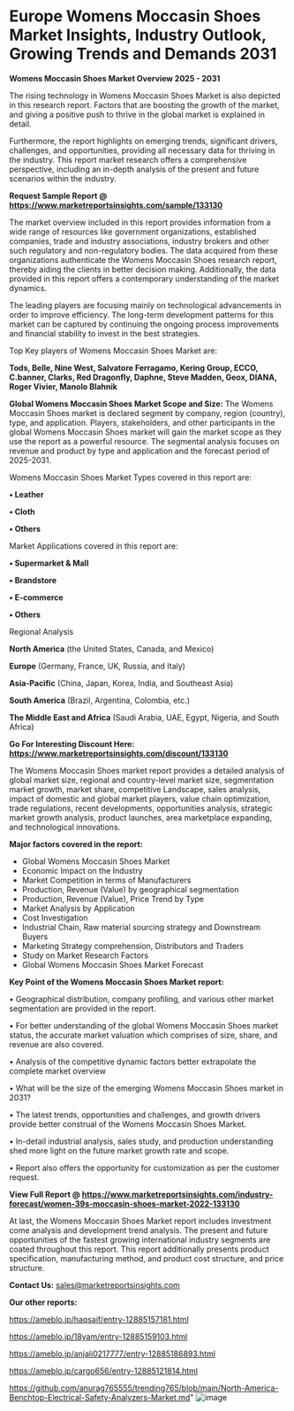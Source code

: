 # Europe Womens Moccasin Shoes Market Insights, Industry Outlook, Growing Trends and Demands 2031

<Strong> Womens Moccasin Shoes Market Overview 2025 - 2031</strong>

The rising technology in Womens Moccasin Shoes Market is also depicted in this research report. Factors that are boosting the growth of the market, and giving a positive push to thrive in the global market is explained in detail.

Furthermore, the report highlights on emerging trends, significant drivers, challenges, and opportunities, providing all necessary data for thriving in the industry. This report market research offers a comprehensive perspective, including an in-depth analysis of the present and future scenarios within the industry.

<strong>Request Sample Report @ <a href=https://www.marketreportsinsights.com/sample/133130>https://www.marketreportsinsights.com/sample/133130</a></strong>

The market overview included in this report provides information from a wide range of resources like government organizations, established companies, trade and industry associations, industry brokers and other such regulatory and non-regulatory bodies. The data acquired from these organizations authenticate the Womens Moccasin Shoes research report, thereby aiding the clients in better decision making. Additionally, the data provided in this report offers a contemporary understanding of the market dynamics.

The leading players are focusing mainly on technological advancements in order to improve efficiency. The long-term development patterns for this market can be captured by continuing the ongoing process improvements and financial stability to invest in the best strategies.

Top Key players of Womens Moccasin Shoes Market are:

<strong>Tods, Belle, Nine West, Salvatore Ferragamo, Kering Group, ECCO, C.banner, Clarks, Red Dragonfly, Daphne, Steve Madden, Geox, DIANA, Roger Vivier, Manolo Blahnik</strong>

<strong><b>Global Womens Moccasin Shoes Market Scope and Size:</b></strong>
The Womens Moccasin Shoes market is declared segment by company, region (country), type, and application. Players, stakeholders, and other participants in the global Womens Moccasin Shoes market will gain the market scope as they use the report as a powerful resource. The segmental analysis focuses on revenue and product by type and application and the forecast period of 2025-2031.

Womens Moccasin Shoes Market Types covered in this report are:

<strong>• Leather

• Cloth

• Others</strong>

Market Applications covered in this report are:

<strong>• Supermarket & Mall

• Brandstore

• E-commerce

• Others</strong> 

Regional Analysis

<strong>North America</strong> (the United States, Canada, and Mexico)

<strong>Europe</strong> (Germany, France, UK, Russia, and Italy)

<strong>Asia-Pacific</strong> (China, Japan, Korea, India, and Southeast Asia)

<strong>South America</strong> (Brazil, Argentina, Colombia, etc.)

<strong>The Middle East and Africa</strong> (Saudi Arabia, UAE, Egypt, Nigeria, and South Africa)

<strong>Go For Interesting Discount Here: <a href=https://www.marketreportsinsights.com/discount/133130>https://www.marketreportsinsights.com/discount/133130</a></strong>

The Womens Moccasin Shoes market report provides a detailed analysis of global market size, regional and country-level market size, segmentation market growth, market share, competitive Landscape, sales analysis, impact of domestic and global market players, value chain optimization, trade regulations, recent developments, opportunities analysis, strategic market growth analysis, product launches, area marketplace expanding, and technological innovations.

<strong><b>Major factors covered in the report:</b></strong>
<ul>
  <li>Global Womens Moccasin Shoes Market </li>
  <li>Economic Impact on the Industry</li>
  <li>Market Competition in terms of Manufacturers</li>
  <li>Production, Revenue (Value) by geographical segmentation</li>
  <li>Production, Revenue (Value), Price Trend by Type</li>
  <li>Market Analysis by Application</li>
  <li>Cost Investigation</li>
  <li>Industrial Chain, Raw material sourcing strategy and Downstream Buyers</li>
  <li>Marketing Strategy comprehension, Distributors and Traders</li>
  <li>Study on Market Research Factors</li>
  <li>Global Womens Moccasin Shoes Market Forecast</li>
</ul>

<strong><b>Key Point of the Womens Moccasin Shoes Market report:</b></strong>

• Geographical distribution, company profiling, and various other market segmentation are provided in the report.

• For better understanding of the global Womens Moccasin Shoes market status, the accurate market valuation which comprises of size, share, and revenue are also covered.

• Analysis of the competitive dynamic factors better extrapolate the complete market overview

• What will be the size of the emerging Womens Moccasin Shoes market in 2031?

• The latest trends, opportunities and challenges, and growth drivers provide better construal of the Womens Moccasin Shoes Market.

• In-detail industrial analysis, sales study, and production understanding shed more light on the future market growth rate and scope.

• Report also offers the opportunity for customization as per the customer request.

<strong><b>View Full Report @ <a href=https://www.marketreportsinsights.com/industry-forecast/women-39s-moccasin-shoes-market-2022-133130>https://www.marketreportsinsights.com/industry-forecast/women-39s-moccasin-shoes-market-2022-133130</a></b></strong>


At last, the Womens Moccasin Shoes Market report includes investment come analysis and development trend analysis. The present and future opportunities of the fastest growing international industry segments are coated throughout this report. This report additionally presents product specification, manufacturing method, and product cost structure, and price structure.

<strong>Contact Us:</strong>
sales@marketreportsinsights.com

<strong>Our other reports:</strong>

<a href=https://ameblo.jp/haqsaif/entry-12885157181.html>https://ameblo.jp/haqsaif/entry-12885157181.html</a>

<a href=https://ameblo.jp/18yam/entry-12885159103.html>https://ameblo.jp/18yam/entry-12885159103.html</a>

<a href=https://ameblo.jp/anjali0217777/entry-12885186893.html>https://ameblo.jp/anjali0217777/entry-12885186893.html</a>

<a href=https://ameblo.jp/cargo656/entry-12885121814.html>https://ameblo.jp/cargo656/entry-12885121814.html</a>

<a href=https://github.com/anurag765555/trending765/blob/main/North-America-Benchtop-Electrical-Safety-Analyzers-Market.md>https://github.com/anurag765555/trending765/blob/main/North-America-Benchtop-Electrical-Safety-Analyzers-Market.md</a>"
![image](https://github.com/user-attachments/assets/4ea83526-a2c8-4233-b80a-3b80c6e647a7)
